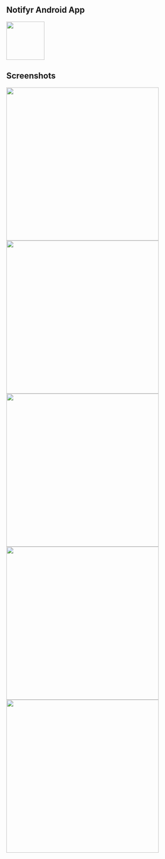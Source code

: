## Notifyr Android App

<img width="100" src="https://user-images.githubusercontent.com/8077220/57964880-300b2900-78f1-11e9-94bb-b7e997d7a5ed.png">

## Screenshots


<img width="400" src="https://user-images.githubusercontent.com/8077220/57964928-adcf3480-78f1-11e9-9790-11ffd52d2581.png">
<img width="400" src="https://user-images.githubusercontent.com/8077220/57964929-adcf3480-78f1-11e9-80a5-cc5758a6f58c.png">
<img width="400" src="https://user-images.githubusercontent.com/8077220/57964930-adcf3480-78f1-11e9-8a40-05e3219a52fc.png">
<img width="400" src="https://user-images.githubusercontent.com/8077220/57964931-adcf3480-78f1-11e9-8e42-27be9132ac3a.png">
<img width="400" src="https://user-images.githubusercontent.com/8077220/57964932-ae67cb00-78f1-11e9-8892-4cafb12e1e15.png">
